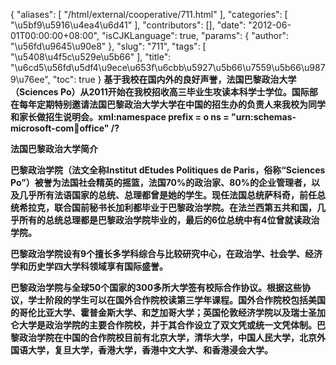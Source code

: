 {
    "aliases": [
        "/html/external/cooperative/711.html"
    ],
    "categories": [
        "\u5bf9\u5916\u4ea4\u6d41"
    ],
    "contributors": [],
    "date": "2012-06-01T00:00:00+08:00",
    "isCJKLanguage": true,
    "params": {
        "author": "\u56fd\u9645\u90e8"
    },
    "slug": "711",
    "tags": [
        "\u5408\u4f5c\u529e\u5b66"
    ],
    "title": "\u6cd5\u56fd\u5df4\u9ece\u653f\u6cbb\u5927\u5b66\u7559\u5b66\u9879\u76ee",
    "toc": true
}
**基于我校在国内外的良好声誉，法国巴黎政治大学（Sciences Po）从2011开始在我校招收高三毕业生攻读本科学士学位。国际部在每年定期特别邀请法国巴黎政治大学大学在中国的招生办的负责人来我校为同学和家长做招生说明会。xml:namespace prefix = o ns = "urn:schemas-microsoft-com:office:office" /?**

**法国巴黎政治大学简介**

**巴黎政治学院（法文全称Institut dEtudes Politiques de Paris，俗称“Sciences Po”）被誉为法国社会精英的摇篮，法国70%的政治家、80%的企业管理者，以及几乎所有法语国家的总统、总理都曾是她的学生。现任法国总统萨科奇，前任总统希拉克，联合国前秘书长加利都毕业于巴黎政治学院。在法兰西第五共和国，几乎所有的总统总理都是巴黎政治学院毕业的，最后的6位总统中有4位曾就读政治学院。**

**巴黎政治学院设有9个擅长多学科综合与比较研究中心，在政治学、社会学、经济学和历史学四大学科领域享有国际盛誉。**

**巴黎政治学院与全球50个国家的300多所大学签有校际合作协议。根据这些协议，学士阶段的学生可以在国外合作院校读第三学年课程。国外合作院校包括美国的哥伦比亚大学、霍普金斯大学、和芝加哥大学；英国伦敦经济学院以及瑞士圣加仑大学是政治学院的主要合作院校，并于其合作设立了双文凭或统一文凭体制。巴黎政治学院在中国的合作院校目前有北京大学，清华大学，中国人民大学，北京外国语大学，复旦大学，香港大学，香港中文大学、和香港浸会大学。**

